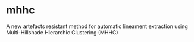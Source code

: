 # mhhc
A new artefacts resistant method for automatic lineament extraction using Multi-Hillshade Hierarchic Clustering (MHHC)
